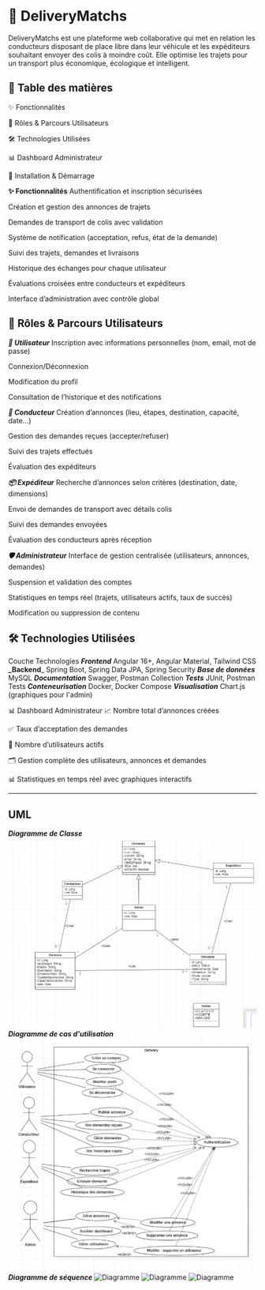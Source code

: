 # 🚚 DeliveryMatchs

DeliveryMatchs est une plateforme web collaborative qui met en relation les conducteurs disposant de place libre dans leur véhicule et les expéditeurs souhaitant envoyer des colis à moindre coût. Elle optimise les trajets pour un transport plus économique, écologique et intelligent.

## 📌 Table des matières

✨ Fonctionnalités

👥 Rôles & Parcours Utilisateurs

🛠️ Technologies Utilisées

📊 Dashboard Administrateur

🚀 Installation & Démarrage

**✨ Fonctionnalités**
Authentification et inscription sécurisées

Création et gestion des annonces de trajets

Demandes de transport de colis avec validation

Système de notification (acceptation, refus, état de la demande)

Suivi des trajets, demandes et livraisons

Historique des échanges pour chaque utilisateur

Évaluations croisées entre conducteurs et expéditeurs

Interface d’administration avec contrôle global

## 👥 Rôles & Parcours Utilisateurs

**_👤 Utilisateur_**
Inscription avec informations personnelles (nom, email, mot de passe)

Connexion/Déconnexion

Modification du profil

Consultation de l’historique et des notifications

**_🚗 Conducteur_**
Création d’annonces (lieu, étapes, destination, capacité, date…)

Gestion des demandes reçues (accepter/refuser)

Suivi des trajets effectués

Évaluation des expéditeurs

**_📦 Expéditeur_**
Recherche d’annonces selon critères (destination, date, dimensions)

Envoi de demandes de transport avec détails colis

Suivi des demandes envoyées

Évaluation des conducteurs après réception

**_🛡️ Administrateur_**
Interface de gestion centralisée (utilisateurs, annonces, demandes)

Suspension et validation des comptes

Statistiques en temps réel (trajets, utilisateurs actifs, taux de succès)

Modification ou suppression de contenu

## 🛠️ Technologies Utilisées

Couche	Technologies
**_Frontend_**	Angular 16+, Angular Material, Tailwind CSS
**_Backend**_	Spring Boot, Spring Data JPA, Spring Security
**_Base de données_**	MySQL
**_Documentation_**	Swagger, Postman Collection
**_Tests_**	JUnit, Postman Tests
**_Conteneurisation_**	Docker, Docker Compose
**_Visualisation_**	Chart.js (graphiques pour l'admin)

📊 Dashboard Administrateur
📈 Nombre total d’annonces créées

✅ Taux d’acceptation des demandes

👥 Nombre d’utilisateurs actifs

🗂️ Gestion complète des utilisateurs, annonces et demandes

📊 Statistiques en temps réel avec graphiques interactifs


------------------------------------------------------------------------------------

## UML

**_Diagramme de Classe_**
![Diagramme](Conception_Uml/Class%20jrb.png)
**_Diagramme de cas d'utilisation_**
![Diagramme](Conception_Uml/Cas%20d'utilisation%20jrb.png)
**_Diagramme de séquence_**
![Diagramme](Conception_Uml/séquence%20Admin%20jrb.png)
![Diagramme](Conception_Uml/séquence%20Expediteur%20JRB.png)
![Diagramme](Conception_Uml/séquence%20Utilisateur%20jrb.png)
